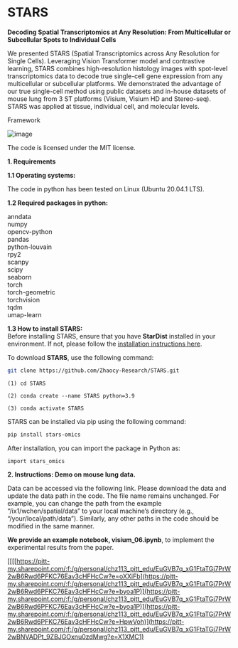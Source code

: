 # STARS
**Decoding Spatial Transcriptomics at Any Resolution: From Multicellular or Subcellular Spots to Individual Cells**

We presented STARS (Spatial Transcriptomics across Any Resolution for Single Cells). Leveraging Vision Transformer model and contrastive learning, STARS combines high-resolution histology images with spot-level transcriptomics data to decode true single-cell gene expression from any multicellular or subcellular platforms. We demonstrated the advantage of our true single-cell method using public datasets and in-house datasets of mouse lung from 3 ST platforms (Visium, Visium HD and Stereo-seq). STARS was applied at tissue, individual cell, and molecular levels.

Framework

![image](https://github.com/Zhaocy-Research/STARS/blob/main/STARS.png)

The code is licensed under the MIT license.




**1. Requirements**

**1.1 Operating systems:**

The code in python has been tested on Linux (Ubuntu 20.04.1 LTS).  

**1.2 Required packages in python:**

anndata   
numpy  
opencv-python   
pandas  
python-louvain  
rpy2  
scanpy  
scipy  
seaborn   
torch  
torch-geometric    
torchvision  
tqdm  
umap-learn  

**1.3 How to install STARS:**  
Before installing STARS, ensure that you have **StarDist** installed in your environment. If not, please follow the [installation instructions here](https://github.com/stardist/stardist).

To download **STARS**, use the following command:

```bash
git clone https://github.com/Zhaocy-Research/STARS.git
```

```
(1) cd STARS

(2) conda create --name STARS python=3.9

(3) conda activate STARS  
```
STARS can be installed via pip using the following command:

```bash
pip install stars-omics
```
After installation, you can import the package in Python as:
```
import stars_omics
```

**2. Instructions: Demo on mouse lung data.** 

Data can be accessed via the following link. Please download the data and update the data path in the code. The file name remains unchanged. For example, you can change the path from the example “/ix1/wchen/spatial/data” to your local machine’s directory (e.g., “/your/local/path/data”). Similarly, any other paths in the code should be modified in the same manner.

**We provide an example notebook, visium_06.ipynb**, to implement the experimental results from the paper.

[[[[https://pitt-my.sharepoint.com/:f:/g/personal/chz113_pitt_edu/EuGVB7q_xG1FtaTGj7PrW2wB6Rwd6PFKC76Eav3cHFHcCw?e=oXXiFb](https://pitt-my.sharepoint.com/:f:/g/personal/chz113_pitt_edu/EuGVB7q_xG1FtaTGj7PrW2wB6Rwd6PFKC76Eav3cHFHcCw?e=byoa1P)](https://pitt-my.sharepoint.com/:f:/g/personal/chz113_pitt_edu/EuGVB7q_xG1FtaTGj7PrW2wB6Rwd6PFKC76Eav3cHFHcCw?e=byoa1P)](https://pitt-my.sharepoint.com/:f:/g/personal/chz113_pitt_edu/EuGVB7q_xG1FtaTGj7PrW2wB6Rwd6PFKC76Eav3cHFHcCw?e=HpwVoh)](https://pitt-my.sharepoint.com/:f:/g/personal/chz113_pitt_edu/EuGVB7q_xG1FtaTGj7PrW2wBNVADPt_9ZBJGOxnu0zdMwg?e=X1XMC1)
